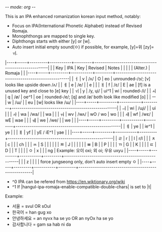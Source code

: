-*- mode: org -*-

This is an IPA enhanced romanization korean input method, notably:

- Focus on IPA(International Phonetic Alphabet) instead of Revised Romaja.
- Monophthongs are mapped to single key.
- Diphthongs starts with either [y] or [w].
- Auto insert initial empty sound(ㅇ) if possible, for example, [y]=위 [zy]=ㅟ.

|----+-----+---------+-----------+---------+------------------------------------------------------|
|    | Key | IPA     | Key       | Revised | Notes                                                |
|    |     |         | (Alter.)  | Romaja  |                                                      |
|----+-----+---------+-----------+---------+------------------------------------------------------|
| ㅓ | v   | /ʌ/     | O         | eo      | unrounded-/ɔ/; [v] looks like upside down /ʌ/        |
| ㅔ | e   | /e/     |           | e       |                                                      |
| ㅐ | f   | /ɛ/     | E         | ae      | [f] is a unused key and close to [e] key             |
| ㅟ | y   | /y, ɥi/ | ui^1      | wi      | rounded-/i/                                          |
| ㅚ | q   | /ø/     | oe^1      | oe      | rounded-/e/; [q] and /ø/ both look like modified [o] |
| ㅡ | w   | /ɯ/     |           | eu      | [w] looks like /ɯ/                                   |
|----+-----+---------+-----------+---------+------------------------------------------------------|
| ㅢ | wi  | /ɰi/    |           | ui      |                                                      |
| ㅘ | wa  | /wa/    |           | wa      |                                                      |
| ㅝ | wv  | /wʌ/    | wO / wo   | wo      |                                                      |
| ㅙ | wf  | /wɛ/    | wE        | wae     |                                                      |
| ㅞ | we  | /we/    |           | we      |                                                      |
|----+-----+---------+-----------+---------+------------------------------------------------------|
| ㅖ | ye  |         | ie^1      | ye      |                                                      |
| ㅒ | yf  |         | yE / iE^1 | yae     |                                                      |
|----+-----+---------+-----------+---------+------------------------------------------------------|
| ㄹ | r   |         | l         | r/l     |                                                      |
| ㅊ | c   |         |           | ch      |                                                      |
| ㅆ | S   |         |           |         |                                                      |
| ㅉ | J   |         |           |         |                                                      |
| ㅃ | B   |         | P         |         |                                                      |
| ㄲ | G   |         | K         |         |                                                      |
| ㄸ | D   |         | T         |         |                                                      |
| ㅇ | x   |         |           | ng      | Example: 오이  oxi; 외  oi; 우유  uxyu               |
|----+-----+---------+-----------+---------+------------------------------------------------------|
|    | z   |         |           |         | force jungseong only, don't auto insert empty ㅇ     |
|----+-----+---------+-----------+---------+------------------------------------------------------|
- ^0 IPA can be refered from https://en.wiktionary.org/wiki
- ^1 If |hangul-ipa-romaja-enable-compatible-double-chars| is set to |t|

Example:
- 서울 = svul OR sOul
- 한국어 = han gug xo
- 안녕하세요 = an nyvx ha se yo
            OR an nyOx ha se yo     
- 감사합니다 = gam sa hab ni da
